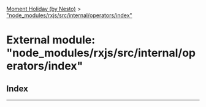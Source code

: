[Moment Holiday (by Nesto)](../README.md) > ["node_modules/rxjs/src/internal/operators/index"](../modules/_node_modules_rxjs_src_internal_operators_index_.md)

# External module: "node_modules/rxjs/src/internal/operators/index"

## Index

---


